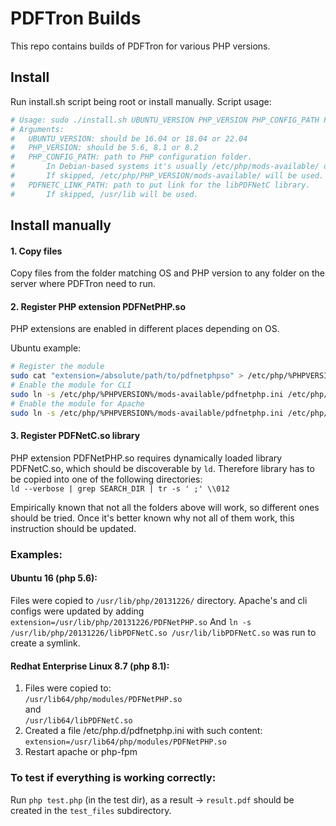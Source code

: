 # PDFTron Builds
This repo contains builds of PDFTron for various PHP versions.


## Install
Run install.sh script being root or install manually. 
Script usage:
```bash
# Usage: sudo ./install.sh UBUNTU_VERSION PHP_VERSION PHP_CONFIG_PATH PDFNETC_LINK_PATH
# Arguments:
#   UBUNTU_VERSION: should be 16.04 or 18.04 or 22.04
#   PHP_VERSION: should be 5.6, 8.1 or 8.2
#   PHP_CONFIG_PATH: path to PHP configuration folder. 
#       In Debian-based systems it's usually /etc/php/mods-available/ or /etc/php/PHP_VERSION/mods-available. 
#       If skipped, /etc/php/PHP_VERSION/mods-available/ will be used.
#   PDFNETC_LINK_PATH: path to put link for the libPDFNetC library.
#       If skipped, /usr/lib will be used.
```


## Install manually

#### 1. Copy files
Copy files from the folder matching OS and PHP version to any folder on the server where PDFTron need to run.

#### 2. Register PHP extension PDFNetPHP.so
PHP extensions are enabled in different places depending on OS.

Ubuntu example:
```bash
# Register the module
sudo cat "extension=/absolute/path/to/pdfnetphpso" > /etc/php/%PHPVERSION%/mods-available/pdfnetphp.ini
# Enable the module for CLI
sudo ln -s /etc/php/%PHPVERSION%/mods-available/pdfnetphp.ini /etc/php/%PHPVERSION%/cli/conf.d/20-pdfnetphp.ini
# Enable the module for Apache
sudo ln -s /etc/php/%PHPVERSION%/mods-available/pdfnetphp.ini /etc/php/%PHPVERSION%/apache/conf.d/20-pdfnetphp.ini
```

#### 3. Register PDFNetC.so library
PHP extension PDFNetPHP.so requires dynamically loaded library PDFNetC.so, which should be discoverable by `ld`.
Therefore library has to be copied into one of the following directories:  
`ld --verbose | grep SEARCH_DIR | tr -s ' ;' \\012`

Empirically known that not all the folders above will work, so different ones should be tried.
Once it's better known why not all of them work, this instruction should be updated.


### Examples:
#### Ubuntu 16 (php 5.6):
Files were copied to `/usr/lib/php/20131226/` directory.
Apache's and cli configs were updated by adding `extension=/usr/lib/php/20131226/PDFNetPHP.so`
And `ln -s /usr/lib/php/20131226/libPDFNetC.so /usr/lib/libPDFNetC.so` was run to create a symlink.

#### Redhat Enterprise Linux 8.7 (php 8.1):
1. Files were copied to:  
   `/usr/lib64/php/modules/PDFNetPHP.so`  
   and  
   `/usr/lib64/libPDFNetC.so`
2. Created a file /etc/php.d/pdfnetphp.ini with such content:  
   `extension=/usr/lib64/php/modules/PDFNetPHP.so`
3. Restart apache or php-fpm


### To test if everything is working correctly:
Run `php test.php` (in the test dir), as a result -> `result.pdf` should be created in the `test_files` subdirectory.
